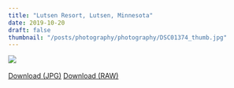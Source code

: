 ```yaml
---
title: "Lutsen Resort, Lutsen, Minnesota"
date: 2019-10-20
draft: false
thumbnail: "/posts/photography/photography/DSC01374_thumb.jpg"
---
```

<img src="/posts/photography/photography/DSC01374.jpg">
<br>
<br>
<a href="/posts/photography/photography/DSC01374_edited.jpg" class="btn">Download (JPG)</a>
<a href="/posts/photography/photography/DSC01374.ARW" class="btn">Download (RAW)</a>